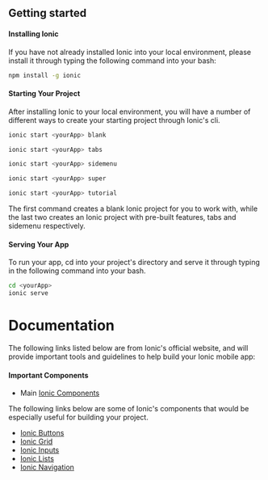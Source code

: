 Getting started
----------------------------------

#### Installing Ionic

If you have not already installed Ionic into your local environment, please install it through typing the following command into your bash:

```bash
npm install -g ionic
```


#### Starting Your Project
After installing Ionic to your local environment, you will have a number of different ways to create your starting project through Ionic's cli.

```bash
ionic start <yourApp> blank

ionic start <yourApp> tabs

ionic start <yourApp> sidemenu

ionic start <yourApp> super

ionic start <yourApp> tutorial
```

The first command creates a blank Ionic project for you to work with, while the last two creates an Ionic project with pre-built features, tabs and sidemenu respectively.


#### Serving Your App

To run your app, cd into your project's directory and serve it through typing in the following command into your bash.

```bash
cd <yourApp>
ionic serve
```


# Documentation

The following links listed below are from Ionic's official website, and will provide important tools and guidelines to help build your Ionic mobile app:

#### Important Components
- Main [Ionic Components](https://ionicframework.com/docs/components/#overview)

The following links below are some of Ionic's components that would be especially useful for building your project.

- [Ionic Buttons](https://ionicframework.com/docs/components/#buttons)
- [Ionic Grid](https://ionicframework.com/docs/components/#grid)
- [Ionic Inputs](https://ionicframework.com/docs/components/#inputs)
- [Ionic Lists](https://ionicframework.com/docs/components/#lists)
- [Ionic Navigation](https://ionicframework.com/docs/components/#navigation)


